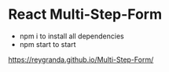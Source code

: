 # React Multi-Step-Form

<ul>
  <li>npm i to install all dependencies</li>
  <li>npm start to start</li>
</ul>

https://reygranda.github.io/Multi-Step-Form/
